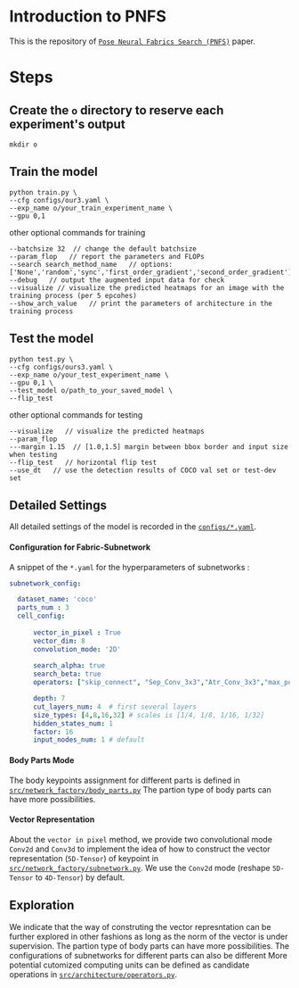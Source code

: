# Introduction to PNFS

This is the repository of [`Pose Neural Fabrics Search (PNFS)`](https://senyang-ml.github.io/research/2019-pose_neural_fabrics_search.pdf) paper. 

# Steps

## Create the `o` directory to reserve each experiment's output
```
mkdir o  
```
## Train the model
```
python train.py \
--cfg configs/our3.yaml \
--exp_name o/your_train_experiment_name \
--gpu 0,1 
```
other optional commands for training

```
--batchsize 32  // change the default batchsize
--param_flop   // report the parameters and FLOPs
--search search_method_name   // options: ['None','random','sync','first_order_gradient','second_order_gradient']
--debug   // output the augmented input data for check
--visualize // visualize the predicted heatmaps for an image with the training process (per 5 epcohes)
--show_arch_value   // print the parameters of architecture in the training process
```
## Test the model
```
python test.py \
--cfg configs/ours3.yaml \
--exp_name o/your_test_experiment_name \
--gpu 0,1 \
--test_model o/path_to_your_saved_model \
--flip_test 
```
other optional commands for testing
```
--visualize   // visualize the predicted heatmaps
--param_flop
---margin 1.15  // [1.0,1.5] margin between bbox border and input size when testing 
--flip_test   // horizontal flip test
--use_dt   // use the detection results of COCO val set or test-dev set
```

## Detailed Settings

All detailed settings of the model is recorded in the [`configs/*.yaml`](configs/).

#### Configuration for Fabric-Subnetwork

A snippet of the `*.yaml` for the hyperparameters of subnetworks :
```yaml
subnetwork_config:

  dataset_name: 'coco'
  parts_num : 3
  cell_config:
  
      vector_in_pixel : True
      vector_dim: 8
      convolution_mode: '2D'
      
      search_alpha: true
      search_beta: true
      operators: ["skip_connect", "Sep_Conv_3x3","Atr_Conv_3x3","max_pool_3x3"] # 

      depth: 7
      cut_layers_num: 4  # first several layers
      size_types: [4,8,16,32] # scales is [1/4, 1/8, 1/16, 1/32]
      hidden_states_num: 1
      factor: 16
      input_nodes_num: 1 # default
```



#### Body Parts Mode
The body keypoints assignment for different parts is defined in [`src/network_factory/body_parts.py`](src/network_factory/body_parts.py)
The partion type of body parts can have more possibilities.

#### Vector Representation

About the `vector in pixel` method, we provide two convolutional mode `Conv2d` and `Conv3d` to implement the idea of how to construct the vector representation (`5D-Tensor`) of keypoint in [`src/network_factory/subnetwork.py`](src/network_factory/subnetwork.py). We use the `Conv2d` mode (reshape `5D-Tensor` to `4D-Tensor`) by default.
## Exploration

We indicate that the way of construting the vector represntation can be further explored in other fashions as long as the norm of the vector is under supervision.
The partion type of body parts can have more possibilities. The configurations of subnetworks for different parts can also be different
More potential cutomized computing units can be defined as candidate operations in [`src/architecture/operators.py`](src/architecture/operators.py).
